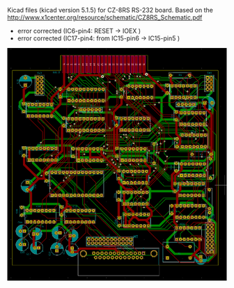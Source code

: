 Kicad files (kicad version 5.1.5) for CZ-8RS RS-232 board.
Based on the http://www.x1center.org/resource/schematic/CZ8RS_Schematic.pdf
- error corrected (IC6-pin4:  RESET -> IOEX )
- error corrected (IC17-pin4:  from IC15-pin6 -> IC15-pin5 )

![PCB]( https://github.com/popolonx/SharpX1/blob/7bee4513211d2d57b1dfc3183f191169cda63f8e/CZ_8RS/CZ_8RS_pcb.png )
